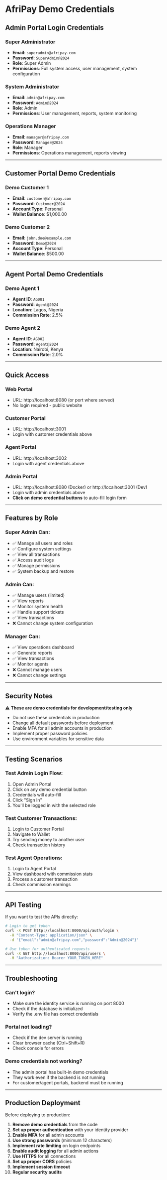 # AfriPay Demo Credentials

## Admin Portal Login Credentials

### Super Administrator
- **Email**: `superadmin@afripay.com`
- **Password**: `SuperAdmin@2024`
- **Role**: Super Admin
- **Permissions**: Full system access, user management, system configuration

### System Administrator
- **Email**: `admin@afripay.com`
- **Password**: `Admin@2024`
- **Role**: Admin
- **Permissions**: User management, reports, system monitoring

### Operations Manager
- **Email**: `manager@afripay.com`
- **Password**: `Manager@2024`
- **Role**: Manager
- **Permissions**: Operations management, reports viewing

---

## Customer Portal Demo Credentials

### Demo Customer 1
- **Email**: `customer@afripay.com`
- **Password**: `Customer@2024`
- **Account Type**: Personal
- **Wallet Balance**: $1,000.00

### Demo Customer 2
- **Email**: `john.doe@example.com`
- **Password**: `Demo@2024`
- **Account Type**: Personal
- **Wallet Balance**: $500.00

---

## Agent Portal Demo Credentials

### Demo Agent 1
- **Agent ID**: `AG001`
- **Password**: `Agent@2024`
- **Location**: Lagos, Nigeria
- **Commission Rate**: 2.5%

### Demo Agent 2
- **Agent ID**: `AG002`
- **Password**: `Agent@2024`
- **Location**: Nairobi, Kenya
- **Commission Rate**: 2.0%

---

## Quick Access

### Web Portal
- URL: http://localhost:8080 (or port where served)
- No login required - public website

### Customer Portal
- URL: http://localhost:3001
- Login with customer credentials above

### Agent Portal
- URL: http://localhost:3002
- Login with agent credentials above

### Admin Portal
- URL: http://localhost:8080 (Docker) or http://localhost:3001 (Dev)
- Login with admin credentials above
- **Click on demo credential buttons** to auto-fill login form

---

## Features by Role

### Super Admin Can:
- ✅ Manage all users and roles
- ✅ Configure system settings
- ✅ View all transactions
- ✅ Access audit logs
- ✅ Manage permissions
- ✅ System backup and restore

### Admin Can:
- ✅ Manage users (limited)
- ✅ View reports
- ✅ Monitor system health
- ✅ Handle support tickets
- ✅ View transactions
- ❌ Cannot change system configuration

### Manager Can:
- ✅ View operations dashboard
- ✅ Generate reports
- ✅ View transactions
- ✅ Monitor agents
- ❌ Cannot manage users
- ❌ Cannot change settings

---

## Security Notes

⚠️ **These are demo credentials for development/testing only**

- Do not use these credentials in production
- Change all default passwords before deployment
- Enable MFA for all admin accounts in production
- Implement proper password policies
- Use environment variables for sensitive data

---

## Testing Scenarios

### Test Admin Login Flow:
1. Open Admin Portal
2. Click on any demo credential button
3. Credentials will auto-fill
4. Click "Sign In"
5. You'll be logged in with the selected role

### Test Customer Transactions:
1. Login to Customer Portal
2. Navigate to Wallet
3. Try sending money to another user
4. Check transaction history

### Test Agent Operations:
1. Login to Agent Portal
2. View dashboard with commission stats
3. Process a customer transaction
4. Check commission earnings

---

## API Testing

If you want to test the APIs directly:

```bash
# Login to get token
curl -X POST http://localhost:8000/api/auth/login \
  -H "Content-Type: application/json" \
  -d '{"email":"admin@afripay.com","password":"Admin@2024"}'

# Use token for authenticated requests
curl -X GET http://localhost:8000/api/users \
  -H "Authorization: Bearer YOUR_TOKEN_HERE"
```

---

## Troubleshooting

### Can't login?
- Make sure the identity service is running on port 8000
- Check if the database is initialized
- Verify the .env file has correct credentials

### Portal not loading?
- Check if the dev server is running
- Clear browser cache (Ctrl+Shift+R)
- Check console for errors

### Demo credentials not working?
- The admin portal has built-in demo credentials
- They work even if the backend is not running
- For customer/agent portals, backend must be running

---

## Production Deployment

Before deploying to production:

1. **Remove demo credentials** from the code
2. **Set up proper authentication** with your identity provider
3. **Enable MFA** for all admin accounts
4. **Use strong passwords** (minimum 12 characters)
5. **Implement rate limiting** on login endpoints
6. **Enable audit logging** for all admin actions
7. **Use HTTPS** for all connections
8. **Set up proper CORS** policies
9. **Implement session timeout**
10. **Regular security audits**
